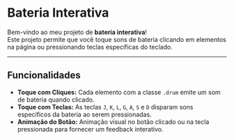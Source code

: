 # Bateria Interativa

Bem-vindo ao meu projeto de **bateria interativa**!  
Este projeto permite que você toque sons de bateria clicando em elementos na página ou pressionando teclas específicas do teclado.

---

## Funcionalidades

- **Toque com Cliques:** Cada elemento com a classe `.drum` emite um som de bateria quando clicado.  
- **Toque com Teclas:** As teclas `J`, `K`, `L`, `G`, `A`, `S` e `D` disparam sons específicos da bateria ao serem pressionadas.  
- **Animação do Botão:** Animação visual no botão clicado ou na tecla pressionada para fornecer um feedback interativo.







